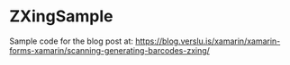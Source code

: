 # ZXingSample

Sample code for the blog post at: https://blog.verslu.is/xamarin/xamarin-forms-xamarin/scanning-generating-barcodes-zxing/
